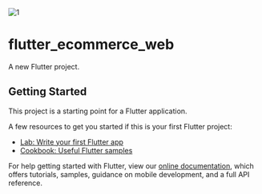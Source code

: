 ![1](https://github.com/Malcolm-xXx/e-commerce_web/assets/145515562/795e5f3b-2684-44ef-bb79-749c4c65e373)



# flutter_ecommerce_web

A new Flutter project.

## Getting Started

This project is a starting point for a Flutter application.

A few resources to get you started if this is your first Flutter project:

- [Lab: Write your first Flutter app](https://flutter.dev/docs/get-started/codelab)
- [Cookbook: Useful Flutter samples](https://flutter.dev/docs/cookbook)

For help getting started with Flutter, view our
[online documentation](https://flutter.dev/docs), which offers tutorials,
samples, guidance on mobile development, and a full API reference.
